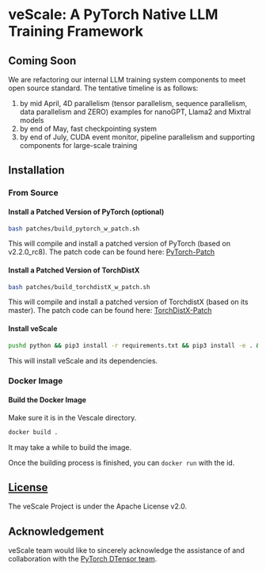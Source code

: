 # veScale: A PyTorch Native LLM Training Framework

## Coming Soon

We are refactoring our internal LLM training system components to meet open source standard. The tentative timeline is as follows:

1. by mid April, 4D parallelism (tensor parallelism, sequence parallelism, data parallelism and ZERO) examples for nanoGPT, Llama2 and Mixtral models
2. by end of May, fast checkpointing system
3. by end of July, CUDA event monitor, pipeline parallelism and supporting components for large-scale training

## Installation

### From Source

#### Install a Patched Version of PyTorch (optional)

```bash
bash patches/build_pytorch_w_patch.sh
```

This will compile and install a patched version of PyTorch (based on v2.2.0_rc8).
The patch code can be found here: [PyTorch-Patch](patches/patched_pytorch_v2.2.0_rc8.patch)

#### Install a Patched Version of TorchDistX

```bash
bash patches/build_torchdistX_w_patch.sh
```

This will compile and install a patched version of TorchdistX (based on its master).
The patch code can be found here: [TorchDistX-Patch](patches/patched_torchdistX_9c1b9f.patch)

#### Install veScale

```bash
pushd python && pip3 install -r requirements.txt && pip3 install -e . && popd
```

This will install veScale and its dependencies.

### Docker Image

#### Build the Docker Image

Make sure it is in the Vescale directory.

```bash
docker build .
```
It may take a while to build the image.

Once the building process is finished, you can `docker run` with the id.



## [License](./LICENSE)

The veScale Project is under the Apache License v2.0.

## Acknowledgement

veScale team would like to sincerely acknowledge the assistance of and collaboration with
the [PyTorch DTensor team](https://github.com/pytorch/pytorch/tree/main/torch/distributed/_tensor).